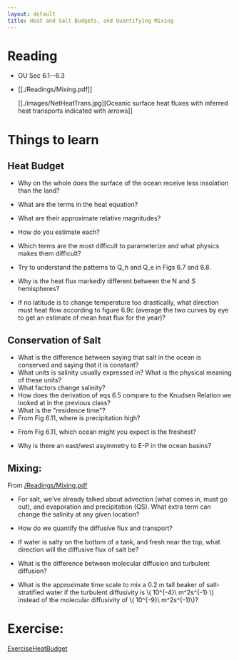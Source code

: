 ```yaml
---
layout: default
title: Heat and Salt Budgets, and Quantifying Mixing
---
```


# Reading
  - OU Sec 6.1--6.3
  - [[./Readings/Mixing.pdf]]

      [[./images/NetHeatTrans.jpg][Oceanic surface heat fluxes with inferred heat transports indicated with arrows]]

# Things to learn

## Heat Budget
  - Why on the whole does the surface of the ocean receive less
    insolation than the land?	
<!-- albedo, more clouds) -->
  - What are the terms in the heat equation? 
<!--
[//]: # insolation: shortwave sun.
[//]: # back reflection: long wave emmisivity.
[//]: # sensible heat loss: diffusion of heat from warm to cold[//]: #
[//]: # evaporative heat loss  -->
  - What are their approximate relative magnitudes?
<!-- [//]: # 100:45:10:45 (roughly)...
-->
  - How do you estimate each?
<!-- [//]: # insolation: can measure from sensors -->
<!-- [//]: # back radiation: same sensors turned upside down.  But very -->
<!-- [//]: # inhomogenous. -->
<!-- [//]: # sensible heat loss: temperature difference, but alos depends a lot -->
<!-- [//]: # on wind speed and boundary layers -->
<!-- [//]: # evaporative: humidity, temperature difference, also wind speeds and -->
<!-- [//]: # BL turbulences. -->
  - Which terms are the most difficult to parameterize and what
    physics makes them difficult?
<!-- [//]: # sensible and evaporative are hard -->
  - Try to understand the patterns to Q_h and Q_e in Figs 6.7 and 6.8.  
<!-- [//]: # western heat losses are due to warm water being brought in from S in -->
<!-- [//]: # Gulf Stream and Kuroshio. Also dry cold air from continents -->
  - Why is the heat flux markedly different between the N and S
    hemispheres?  
<!-- [//]: # Dry cold air from continents! -->
  - If no latitude is to change temperature too drastically, what
    direction must heat flow according to figure 6.9c (average the two
    curves by eye to get an estimate of mean heat flux for the year)?
<!-- [//]: # From equator to approx 30 N/30 S -->

<!-- [//]: #  - How is this different than the answer in the Atlantic (Fig 5.12)? (note: we'll see later that the Atlantic is relatively special in terms of its circulation) -->
<!-- [//]: # Atlantic has net flow to the N at all latitudes. -->

## Conservation of Salt
  - What is the difference between saying that salt in the ocean is
    conserved and saying that it is constant?
  - What units is salinity usually expressed in?  What is the physical
    meaning of these units?
  - What factors change salinity?
  - How does the derivation of eqs 6.5 compare to the Knudsen
    Relation we looked at in the previous class?
  - What is the "residence time"?
  - From Fig 6.11, where is precipitation high?
<!-- [//]: # high: sub-polar regions, equator (ITZC)  -->
  - From Fig 6.11, which ocean might you expect is the freshest?
<!-- [//]: # Expect Pacific to be the freshest. -->
  - Why is there an east/west asymmetry to E-P in the ocean basins?
<!-- [//]: # Upwelling makes water colder, and thus less likely to evaporate. -->
<!-- [//]: # Currents carry water on the western boundaries.  More evaporation in -->
<!-- [//]: # the east because the trades blow from east to west at these -->
<!-- [//]: # latitudes and have not had as much time to become humid.   -->


## Mixing: 
  From [/Readings/Mixing.pdf](/Readings/Mixing.pdf)

  - For salt, we've already talked about advection (what comes in, must go out), and evaporation and precipitation (QS).  What extra term can change the salinity at any given location?  
<!-- [//]: # mixing! -->
  - How do we quantify the diffusive flux and transport?  
<!-- [//]: # flux is -k dC/dx in x direction. -->
  - If water is salty on the bottom of a tank, and fresh near the top, what direction will the diffusive flux of salt be?
<!-- [//]: # from salty to fresh   -->
  - What is the difference between molecular diffusion and turbulent diffusion?  
<!-- [//]: # turbulent is like stirring a cup of coffee. -->
  - What is the approximate time scale to mix a 0.2 m tall beaker of salt-stratified water if the turbulent diffusivity is \\( 10^{-4}\ m^2s^{-1} \\) instead of the molecular diffusivity of \\( 10^{-9}\ m^2s^{-1}\\)? 
<!--[//]: # about 1 hour   -->


# Exercise:
[ExerciseHeatBudget](../ExerciseHeatBudget)

<!--- <comment>

## In class Exercise:  

If the heat-flux into the ocean looks like a cos-wave between the
Equator and the north pole, what must the advective heat flux be at
the equator, pole, and at 45 N?  Sketch the advective heat flux
between these points.


## Concepts:
  - parameterization of subgridscale
  - 
</comment>
--->
